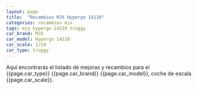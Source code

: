 ```yaml
---
layout: page
title:  "Recambios MJX Hypergo 14210"
categories: recambios mjx
tags: mjx hypergo-14210 truggy
car_brand: MJX
car_model: Hypergo 14210
car_scale: 1/14
car_type: truggy
---
```


Aquí encontrarás el listado de mejoras y recambios para el {{page.car_type}} {{page.car_brand}} 
{{page.car_model}}, coche de escala {{page.car_scale}}.

